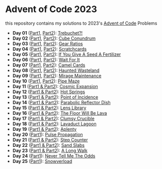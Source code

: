 # Advent of Code 2023

this repository contains my solutions to 2023's [Advent of Code](https://adventofcode.com/2023) Problems

-   **Day 01** ([Part1](01.1.py), [Part2](01.2.py)): [Trebuchet?!](https://adventofcode.com/2023/day/1)
-   **Day 02** ([Part1](02.1.py), [Part2](02.2.py)): [Cube Conundrum](https://adventofcode.com/2023/day/2)
-   **Day 03** ([Part1](03.1.py), [Part2](03.2.py)): [Gear Ratios](https://adventofcode.com/2023/day/3)
-   **Day 04** ([Part1](04.1.py), [Part2](04.2.py)): [Scratchcards](https://adventofcode.com/2023/day/4)
-   **Day 05** ([Part1](05.1.py), [Part2](05.2.py)): [If You Give A Seed A Fertilizer](https://adventofcode.com/2023/day/5)
-   **Day 06** ([Part1](06.1.py), [Part2](06.2.py)): [Wait For It](https://adventofcode.com/2023/day/6)
-   **Day 07** ([Part1](07.1.py), [Part2](07.2.py)): [Camel Cards](https://adventofcode.com/2023/day/7)
-   **Day 08** ([Part1](08.1.py), [Part2](08.2.py)): [Haunted Wasteland](https://adventofcode.com/2023/day/8)
-   **Day 09** ([Part1](09.1.py), [Part2](09.2.py)): [Mirage Maintenance](https://adventofcode.com/2023/day/9)
-   **Day 10** ([Part1](10.1.py), [Part2](10.2.py)): [Pipe Maze](https://adventofcode.com/2023/day/10)
-   **Day 11** ([Part1 & Part2](11.py)): [Cosmic Expansion](https://adventofcode.com/2023/day/11)
-   **Day 12** ([Part1 & Part2](12.py)): [Hot Springs](https://adventofcode.com/2023/day/12)
-   **Day 13** ([Part1 & Part2](13.py)): [Point of Incidence](https://adventofcode.com/2023/day/13)
-   **Day 14** ([Part1 & Part2](14.py)): [Parabolic Reflector Dish](https://adventofcode.com/2023/day/14)
-   **Day 15** ([Part1 & Part2](15.py)): [Lens Library](https://adventofcode.com/2023/day/15)
-   **Day 16** ([Part1 & Part2](16.py)): [The Floor Will Be Lava](https://adventofcode.com/2023/day/16)
-   **Day 17** ([Part1 & Part2](17.py)): [Clumsy Crucible](https://adventofcode.com/2023/day/17)
-   **Day 18** ([Part1 & Part2](18.py)): [Lavaduct Lagoon](https://adventofcode.com/2023/day/18)
-   **Day 19** ([Part1 & Part2](19.py)): [Aplenty](https://adventofcode.com/2023/day/19)
-   **Day 20** ([Part1](20.1.py)): [Pulse Propagation](https://adventofcode.com/2023/day/20)
-   **Day 21** ([Part1 & Part2](21.py)): [Step Counter](https://adventofcode.com/2023/day/21)
-   **Day 22** ([Part1 & Part2](22.py)): [Sand Slabs](https://adventofcode.com/2023/day/22)
-   **Day 23** ([Part1 & Part2](23.py)): [A Long Walk](https://adventofcode.com/2023/day/23)
-   **Day 24** ([Part1](24.1.py)): [Never Tell Me The Odds](https://adventofcode.com/2023/day/24)
-   **Day 25** ([Part1](25.1.py)): [Snowverload](https://adventofcode.com/2023/day/25)
